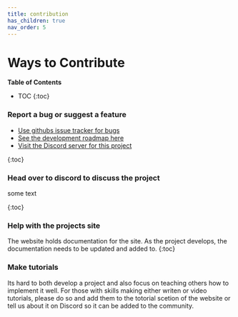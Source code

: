 ```yaml
---
title: contribution
has_children: true
nav_order: 5
---
```


# Ways to Contribute



**Table of Contents**
* TOC
{:toc}
### Report a bug or suggest a feature

- [Use githubs issue tracker for bugs](https://github.com/bdring/FluidNC/issues)
- [See the development roadmap here](https://github.com/bdring/FluidNC/projects/1)
- [Visit the Discord server for this project](https://discord.com/invite/vGhne3QmFZ)

{:toc}
### Head over to discord to discuss the project

some text

{:toc}
### Help with the projects site

The website holds documentation for the site. As the project develops, the documentation needs to be updated and added to. 
{:toc}
### Make tutorials

Its hard to both develop a project and also focus on teaching others how to implement it well. For those with skills making either writen or video tutorials, please do so and add them to the totorial scetion of the website or tell us about it on Discord so it can be added to the community. 
